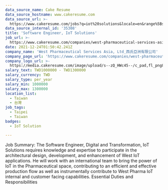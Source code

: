 ```yaml
---
data_source_name: Cake Resume
data_source_hostname: www.cakeresume.com
data_source_url: >-
  https://www.cakeresume.com/jobs?q=iot%20solutions&locale=en&range%5Bsalary_range%5D%5Bmin%5D=1000000
data_source_internal_id: '35308'
title: 'Software Engineer, IoT Solutions'
job_url: >-
  https://www.cakeresume.com/companies/west-pharmaceutical-services-asia-ltd_/jobs/full-stack-software-engineer-306826
date: 2021-12-24T01:50:42.241Z
company_name: 'West Pharmaceutical Services Asia, Ltd_西氏亞洲有限公司'
company_page_url: 'https://www.cakeresume.com/companies/west-pharmaceutical-services-asia-ltd_'
company_logo_url: >-
  https://media.cakeresume.com/image/upload/s--zQ_HWc45--/c_pad,fl_png8,h_200,w_200/v1619171261/gkbfvipbcvnawaeh2biw.png
salary_text: TWD1000000 - TWD1300000
salary_currency: TWD
salary_type: per_year
salary_min: 1000000
salary_max: 1300000
location_list:
  - Taiwan
  - 台灣
job_tags:
  - Taipei
  - Taiwan
badges:
  - IoT Solution

---
```


Job Summary: The Software Engineer, Digital and Transformation, IoT Solutions requires knowledge and expertise to participate in the architectural design, development, and enhancement of West IoT applications. He will work with an international team to bring the power of IoT in the Pharmaceutical space, contributing to an efficient and effective production flow as well as instrumentally contribute to West Pharma IoT internal and customer facing capabilities. Essential Duties and Responsibilities